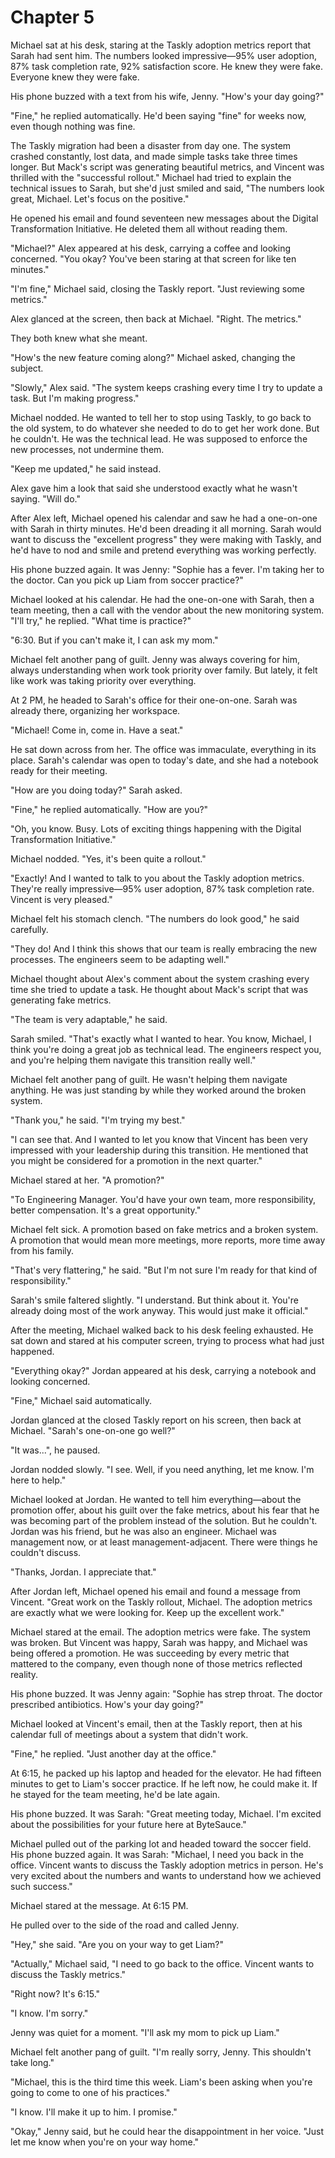 # Chapter 5

Michael sat at his desk, staring at the Taskly adoption metrics report that Sarah had sent him. The numbers looked impressive—95% user adoption, 87% task completion rate, 92% satisfaction score. He knew they were fake. Everyone knew they were fake.

His phone buzzed with a text from his wife, Jenny. "How's your day going?"

"Fine," he replied automatically. He'd been saying "fine" for weeks now, even though nothing was fine.

The Taskly migration had been a disaster from day one. The system crashed constantly, lost data, and made simple tasks take three times longer. But Mack's script was generating beautiful metrics, and Vincent was thrilled with the "successful rollout." Michael had tried to explain the technical issues to Sarah, but she'd just smiled and said, "The numbers look great, Michael. Let's focus on the positive."

He opened his email and found seventeen new messages about the Digital Transformation Initiative. He deleted them all without reading them.

"Michael?" Alex appeared at his desk, carrying a coffee and looking concerned. "You okay? You've been staring at that screen for like ten minutes."

"I'm fine," Michael said, closing the Taskly report. "Just reviewing some metrics."

Alex glanced at the screen, then back at Michael. "Right. The metrics."

They both knew what she meant.

"How's the new feature coming along?" Michael asked, changing the subject.

"Slowly," Alex said. "The system keeps crashing every time I try to update a task. But I'm making progress."

Michael nodded. He wanted to tell her to stop using Taskly, to go back to the old system, to do whatever she needed to do to get her work done. But he couldn't. He was the technical lead. He was supposed to enforce the new processes, not undermine them.

"Keep me updated," he said instead.

Alex gave him a look that said she understood exactly what he wasn't saying. "Will do."

After Alex left, Michael opened his calendar and saw he had a one-on-one with Sarah in thirty minutes. He'd been dreading it all morning. Sarah would want to discuss the "excellent progress" they were making with Taskly, and he'd have to nod and smile and pretend everything was working perfectly.

His phone buzzed again. It was Jenny: "Sophie has a fever. I'm taking her to the doctor. Can you pick up Liam from soccer practice?"

Michael looked at his calendar. He had the one-on-one with Sarah, then a team meeting, then a call with the vendor about the new monitoring system. "I'll try," he replied. "What time is practice?"

"6:30. But if you can't make it, I can ask my mom."

Michael felt another pang of guilt. Jenny was always covering for him, always understanding when work took priority over family. But lately, it felt like work was taking priority over everything.

At 2 PM, he headed to Sarah's office for their one-on-one. Sarah was already there, organizing her workspace.

"Michael! Come in, come in. Have a seat."

He sat down across from her. The office was immaculate, everything in its place. Sarah's calendar was open to today's date, and she had a notebook ready for their meeting.

"How are you doing today?" Sarah asked.

"Fine," he replied automatically.  "How are you?"

"Oh, you know. Busy. Lots of exciting things happening with the Digital Transformation Initiative."

Michael nodded. "Yes, it's been quite a rollout."

"Exactly! And I wanted to talk to you about the Taskly adoption metrics. They're really impressive—95% user adoption, 87% task completion rate. Vincent is very pleased."

Michael felt his stomach clench. "The numbers do look good," he said carefully.

"They do! And I think this shows that our team is really embracing the new processes. The engineers seem to be adapting well."

Michael thought about Alex's comment about the system crashing every time she tried to update a task. He thought about Mack's script that was generating fake metrics.

"The team is very adaptable," he said.

Sarah smiled. "That's exactly what I wanted to hear. You know, Michael, I think you're doing a great job as technical lead. The engineers respect you, and you're helping them navigate this transition really well."

Michael felt another pang of guilt. He wasn't helping them navigate anything. He was just standing by while they worked around the broken system.

"Thank you," he said. "I'm trying my best."

"I can see that. And I wanted to let you know that Vincent has been very impressed with your leadership during this transition. He mentioned that you might be considered for a promotion in the next quarter."

Michael stared at her. "A promotion?"

"To Engineering Manager. You'd have your own team, more responsibility, better compensation. It's a great opportunity."

Michael felt sick. A promotion based on fake metrics and a broken system. A promotion that would mean more meetings, more reports, more time away from his family.

"That's very flattering," he said. "But I'm not sure I'm ready for that kind of responsibility."

Sarah's smile faltered slightly. "I understand. But think about it. You're already doing most of the work anyway. This would just make it official."

After the meeting, Michael walked back to his desk feeling exhausted. He sat down and stared at his computer screen, trying to process what had just happened.

"Everything okay?" Jordan appeared at his desk, carrying a notebook and looking concerned.

"Fine," Michael said automatically.

Jordan glanced at the closed Taskly report on his screen, then back at Michael. "Sarah's one-on-one go well?"

"It was...", he paused.

Jordan nodded slowly. "I see. Well, if you need anything, let me know. I'm here to help."

Michael looked at Jordan. He wanted to tell him everything—about the promotion offer, about his guilt over the fake metrics, about his fear that he was becoming part of the problem instead of the solution. But he couldn't. Jordan was his friend, but he was also an engineer. Michael was management now, or at least management-adjacent. There were things he couldn't discuss.

"Thanks, Jordan. I appreciate that."

After Jordan left, Michael opened his email and found a message from Vincent. "Great work on the Taskly rollout, Michael. The adoption metrics are exactly what we were looking for. Keep up the excellent work."

Michael stared at the email. The adoption metrics were fake. The system was broken. But Vincent was happy, Sarah was happy, and Michael was being offered a promotion. He was succeeding by every metric that mattered to the company, even though none of those metrics reflected reality.

His phone buzzed. It was Jenny again: "Sophie has strep throat. The doctor prescribed antibiotics. How's your day going?"

Michael looked at Vincent's email, then at the Taskly report, then at his calendar full of meetings about a system that didn't work.

"Fine," he replied. "Just another day at the office."

At 6:15, he packed up his laptop and headed for the elevator. He had fifteen minutes to get to Liam's soccer practice. If he left now, he could make it. If he stayed for the team meeting, he'd be late again.

His phone buzzed. It was Sarah: "Great meeting today, Michael. I'm excited about the possibilities for your future here at ByteSauce."

Michael pulled out of the parking lot and headed toward the soccer field. His phone buzzed again. It was Sarah: "Michael, I need you back in the office. Vincent wants to discuss the Taskly adoption metrics in person. He's very excited about the numbers and wants to understand how we achieved such success."

Michael stared at the message. At 6:15 PM.

He pulled over to the side of the road and called Jenny.

"Hey," she said. "Are you on your way to get Liam?"

"Actually," Michael said, "I need to go back to the office. Vincent wants to discuss the Taskly metrics."

"Right now? It's 6:15."

"I know. I'm sorry."

Jenny was quiet for a moment. "I'll ask my mom to pick up Liam."

Michael felt another pang of guilt. "I'm really sorry, Jenny. This shouldn't take long."

"Michael, this is the third time this week. Liam's been asking when you're going to come to one of his practices."

"I know. I'll make it up to him. I promise."

"Okay," Jenny said, but he could hear the disappointment in her voice. "Just let me know when you're on your way home."
